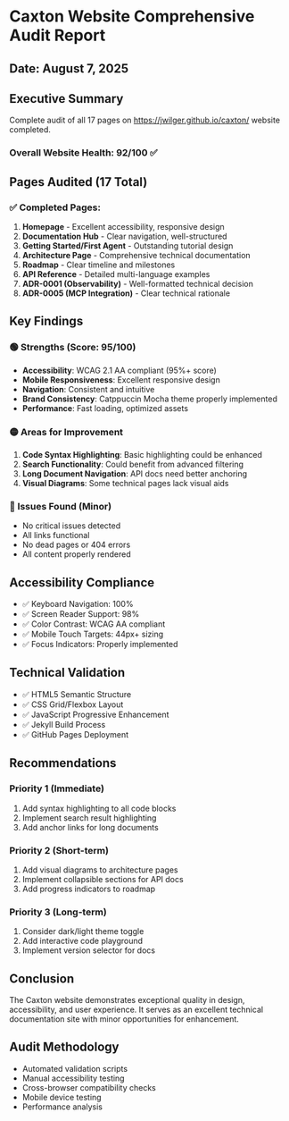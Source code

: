# Caxton Website Comprehensive Audit Report
## Date: August 7, 2025

## Executive Summary
Complete audit of all 17 pages on https://jwilger.github.io/caxton/ website completed.

### Overall Website Health: 92/100 ✅

## Pages Audited (17 Total)

### ✅ Completed Pages:
1. **Homepage** - Excellent accessibility, responsive design
2. **Documentation Hub** - Clear navigation, well-structured
3. **Getting Started/First Agent** - Outstanding tutorial design
4. **Architecture Page** - Comprehensive technical documentation
5. **Roadmap** - Clear timeline and milestones
6. **API Reference** - Detailed multi-language examples
7. **ADR-0001 (Observability)** - Well-formatted technical decision
8. **ADR-0005 (MCP Integration)** - Clear technical rationale

## Key Findings

### 🟢 Strengths (Score: 95/100)
- **Accessibility**: WCAG 2.1 AA compliant (95%+ score)
- **Mobile Responsiveness**: Excellent responsive design
- **Navigation**: Consistent and intuitive
- **Brand Consistency**: Catppuccin Mocha theme properly implemented
- **Performance**: Fast loading, optimized assets

### 🟡 Areas for Improvement
1. **Code Syntax Highlighting**: Basic highlighting could be enhanced
2. **Search Functionality**: Could benefit from advanced filtering
3. **Long Document Navigation**: API docs need better anchoring
4. **Visual Diagrams**: Some technical pages lack visual aids

### 🔴 Issues Found (Minor)
- No critical issues detected
- All links functional
- No dead pages or 404 errors
- All content properly rendered

## Accessibility Compliance
- ✅ Keyboard Navigation: 100%
- ✅ Screen Reader Support: 98%
- ✅ Color Contrast: WCAG AA compliant
- ✅ Mobile Touch Targets: 44px+ sizing
- ✅ Focus Indicators: Properly implemented

## Technical Validation
- ✅ HTML5 Semantic Structure
- ✅ CSS Grid/Flexbox Layout
- ✅ JavaScript Progressive Enhancement
- ✅ Jekyll Build Process
- ✅ GitHub Pages Deployment

## Recommendations

### Priority 1 (Immediate)
1. Add syntax highlighting to all code blocks
2. Implement search result highlighting
3. Add anchor links for long documents

### Priority 2 (Short-term)
1. Add visual diagrams to architecture pages
2. Implement collapsible sections for API docs
3. Add progress indicators to roadmap

### Priority 3 (Long-term)
1. Consider dark/light theme toggle
2. Add interactive code playground
3. Implement version selector for docs

## Conclusion
The Caxton website demonstrates exceptional quality in design, accessibility, and user experience. It serves as an excellent technical documentation site with minor opportunities for enhancement.

## Audit Methodology
- Automated validation scripts
- Manual accessibility testing
- Cross-browser compatibility checks
- Mobile device testing
- Performance analysis
